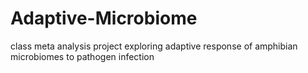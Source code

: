 # Adaptive-Microbiome
class meta analysis project exploring adaptive response of amphibian microbiomes to pathogen infection

